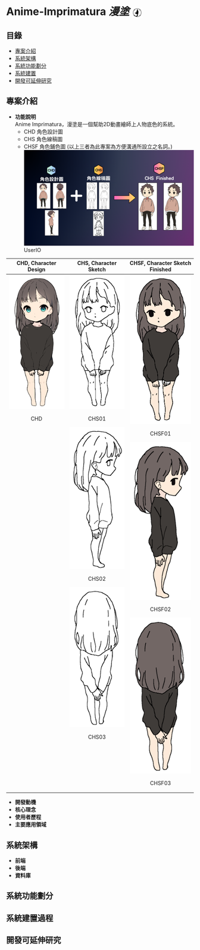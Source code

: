 # Anime-Imprimatura *漫塗* <img src="READMEimages/LOGO.png" alt="漫塗LOGO" style="height: 1em; vertical-align: middle;">
## 目錄
- [專案介紹](#專案介紹)
- [系統架構](#系統架構)
- [系統功能劃分](#系統功能劃分)
- [系統建置](#系統建置過程)
- [開發可延伸研究](#開發可延伸研究)
## 專案介紹
- **功能說明**  
  Anime Imprimatura，漫塗是一個幫助2D動畫繪師上人物底色的系統。
    - CHD 角色設計圖
    - CHS 角色線稿圖
    - CHSF 角色鋪色圖
    (以上三者為此專案為方便溝通所設立之名詞。)
    ![UserIO](READMEimages/UserIO.png)
    UserIO
<table>
  <thead>
    <tr>
      <th align="center">CHD, Character Design</th>
      <th colspan="3" align="center">CHS, Character Sketch</th>
      <th colspan="3" align="center">CHSF, Character Sketch Finished</th>
    </tr>
  </thead>
  <tbody>
    <tr>
      <!-- CHD 區塊 -->
      <td align="center" style="text-align: center; vertical-align: top;">
        <img src="TESTimages/Anime003/Anime003_CHD_01.png" alt="CHD" width="200" />
        <p>CHD</p>
      </td>
      <!-- CHS 區塊 -->
      <td colspan="3" align="center" style="text-align: center; vertical-align: top;">
        <img src="TESTimages/Anime003/Anime003_CHS_01.png" alt="CHS_01" width="200" />
        <p>CHS01</p>
        <img src="TESTimages/Anime003/Anime003_CHS_02.png" alt="CHS_02" width="200" />
        <p>CHS02</p>
        <img src="TESTimages/Anime003/Anime003_CHS_03.png" alt="CHS_03" width="200" />
        <p>CHS03</p>
      </td>
      <!-- CHSF 區塊 -->
      <td colspan="3" align="center" style="text-align: center; vertical-align: top;">
        <img src="TESTimages/Anime003/colored/CHSF_01_01.png" alt="CHSF_01" width="200" />
        <p>CHSF01</p>
        <img src="TESTimages/Anime003/colored/CHSF_01_02.png" alt="CHSF_02" width="200" />
        <p>CHSF02</p>
        <img src="TESTimages/Anime003/colored/CHSF_01_03.png" alt="CHSF_03" width="200" />
        <p>CHSF03</p>
      </td>
    </tr>
  </tbody>
</table>

- **開發動機**
- **核心理念**
- **使用者歷程**
- **主要應用領域**
## 系統架構
- **前端**
- **後端**
- **資料庫**
## 系統功能劃分
## 系統建置過程
## 開發可延伸研究